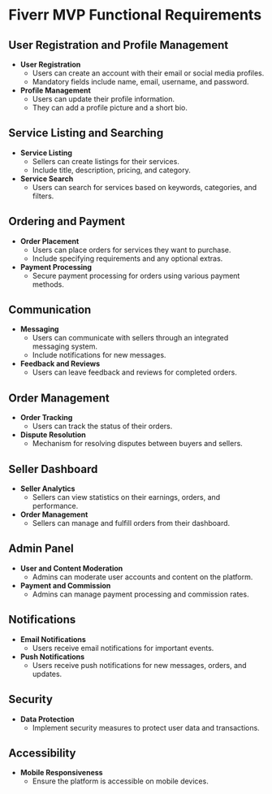# Fiverr MVP Functional Requirements

## User Registration and Profile Management

- **User Registration**
  - Users can create an account with their email or social media profiles.
  - Mandatory fields include name, email, username, and password.
- **Profile Management**
  - Users can update their profile information.
  - They can add a profile picture and a short bio.

## Service Listing and Searching

- **Service Listing**
  - Sellers can create listings for their services.
  - Include title, description, pricing, and category.
- **Service Search**
  - Users can search for services based on keywords, categories, and filters.

## Ordering and Payment

- **Order Placement**
  - Users can place orders for services they want to purchase.
  - Include specifying requirements and any optional extras.
- **Payment Processing**
  - Secure payment processing for orders using various payment methods.

## Communication

- **Messaging**
  - Users can communicate with sellers through an integrated messaging system.
  - Include notifications for new messages.
- **Feedback and Reviews**
  - Users can leave feedback and reviews for completed orders.

## Order Management

- **Order Tracking**
  - Users can track the status of their orders.
- **Dispute Resolution**
  - Mechanism for resolving disputes between buyers and sellers.

## Seller Dashboard

- **Seller Analytics**
  - Sellers can view statistics on their earnings, orders, and performance.
- **Order Management**
  - Sellers can manage and fulfill orders from their dashboard.

## Admin Panel

- **User and Content Moderation**
  - Admins can moderate user accounts and content on the platform.
- **Payment and Commission**
  - Admins can manage payment processing and commission rates.

## Notifications

- **Email Notifications**
  - Users receive email notifications for important events.
- **Push Notifications**
  - Users receive push notifications for new messages, orders, and updates.

## Security

- **Data Protection**
  - Implement security measures to protect user data and transactions.

## Accessibility

- **Mobile Responsiveness**
  - Ensure the platform is accessible on mobile devices.
